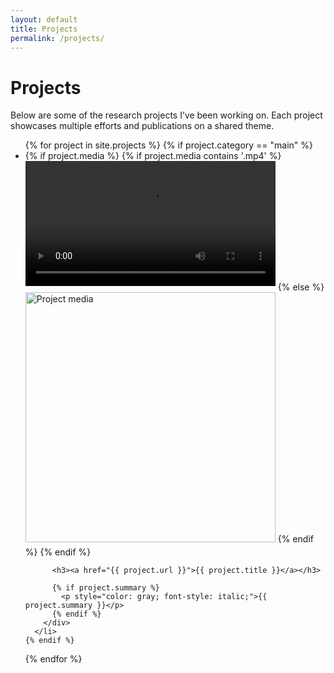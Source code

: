```yaml
---
layout: default
title: Projects
permalink: /projects/
---
```


<h1>Projects</h1>

<p>Below are some of the research projects I’ve been working on. Each project showcases multiple efforts and publications on a shared theme.</p>

<ul>
  {% for project in site.projects %}
    {% if project.category == "main" %}
      <li>
        <div class="project-block">
          {% if project.media %}
            {% if project.media contains '.mp4' %}
              <video controls width="400" style="margin-bottom: 0.5em;">
                <source src="{{ project.media }}" type="video/mp4">
                Your browser does not support the video tag.
              </video>
            {% else %}
              <img src="{{ project.media }}" alt="Project media" style="width: 400px; margin-bottom: 0.5em;" />
            {% endif %}
          {% endif %}

          <h3><a href="{{ project.url }}">{{ project.title }}</a></h3>

          {% if project.summary %}
            <p style="color: gray; font-style: italic;">{{ project.summary }}</p>
          {% endif %}
        </div>
      </li>
    {% endif %}
  {% endfor %}
</ul>

